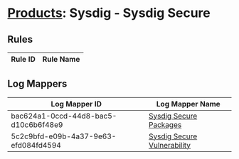 # [Products](README.md): Sysdig - Sysdig Secure

## Rules

|Rule ID|Rule Name|
|----|----|


## Log Mappers

|Log Mapper ID|Log Mapper Name|
|----|----|
|bac624a1-0ccd-44d8-bac5-d10c6b6f48e9|[Sysdig Secure Packages](../mappings/bac624a1-0ccd-44d8-bac5-d10c6b6f48e9.md)|
|5c2c9bfd-e09b-4a37-9e63-efd084fd4594|[Sysdig Secure Vulnerability](../mappings/5c2c9bfd-e09b-4a37-9e63-efd084fd4594.md)|



